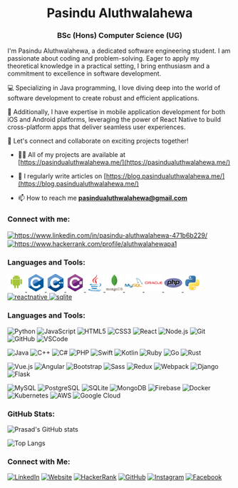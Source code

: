 <h1 align="center">Pasindu Aluthwalahewa</h1>
<h3 align="center">BSc (Hons) Computer Science (UG)</h3>

I'm Pasindu Aluthwalahewa, a dedicated software engineering student. I am passionate about coding and problem-solving.
Eager to apply my theoretical knowledge in a practical setting, I bring enthusiasm and a commitment to excellence in software development.

💻 Specializing in Java programming, I love diving deep into the world of software development to create robust and efficient applications.

📱 Additionally, I have expertise in mobile application development for both iOS and Android platforms, leveraging the power of React Native to build cross-platform apps that deliver seamless user experiences.

🌟 Let's connect and collaborate on exciting projects together!

- 👨‍💻 All of my projects are available at [https://pasindualuthwalahewa.me/](https://pasindualuthwalahewa.me/)

- 📝 I regularly write articles on [https://blog.pasindualuthwalahewa.me/](https://blog.pasindualuthwalahewa.me/)

- 📫 How to reach me **pasindualuthwalahewa@gmail.com**

<h3 align="left">Connect with me:</h3>
<p align="left">
<a href="https://linkedin.com/in/https://www.linkedin.com/in/pasindu-aluthwalahewa-471b6b229/" target="blank"><img align="center" src="https://raw.githubusercontent.com/rahuldkjain/github-profile-readme-generator/master/src/images/icons/Social/linked-in-alt.svg" alt="https://www.linkedin.com/in/pasindu-aluthwalahewa-471b6b229/" height="30" width="40" /></a>
<a href="https://www.hackerearth.com/https://www.hackerrank.com/profile/aluthwalahewapa1" target="blank"><img align="center" src="https://raw.githubusercontent.com/rahuldkjain/github-profile-readme-generator/master/src/images/icons/Social/hackerearth.svg" alt="https://www.hackerrank.com/profile/aluthwalahewapa1" height="30" width="40" /></a>
</p>

<h3 align="left">Languages and Tools:</h3>
<p align="left"> <a href="https://developer.android.com" target="_blank" rel="noreferrer"> <img src="https://raw.githubusercontent.com/devicons/devicon/master/icons/android/android-original-wordmark.svg" alt="android" width="40" height="40"/> </a> <a href="https://www.cprogramming.com/" target="_blank" rel="noreferrer"> <img src="https://raw.githubusercontent.com/devicons/devicon/master/icons/c/c-original.svg" alt="c" width="40" height="40"/> </a> <a href="https://www.w3schools.com/cpp/" target="_blank" rel="noreferrer"> <img src="https://raw.githubusercontent.com/devicons/devicon/master/icons/cplusplus/cplusplus-original.svg" alt="cplusplus" width="40" height="40"/> </a> <a href="https://www.w3schools.com/cs/" target="_blank" rel="noreferrer"> <img src="https://raw.githubusercontent.com/devicons/devicon/master/icons/csharp/csharp-original.svg" alt="csharp" width="40" height="40"/> </a> <a href="https://www.java.com" target="_blank" rel="noreferrer"> <img src="https://raw.githubusercontent.com/devicons/devicon/master/icons/java/java-original.svg" alt="java" width="40" height="40"/> </a> <a href="https://www.mongodb.com/" target="_blank" rel="noreferrer"> <img src="https://raw.githubusercontent.com/devicons/devicon/master/icons/mongodb/mongodb-original-wordmark.svg" alt="mongodb" width="40" height="40"/> </a> <a href="https://www.mysql.com/" target="_blank" rel="noreferrer"> <img src="https://raw.githubusercontent.com/devicons/devicon/master/icons/mysql/mysql-original-wordmark.svg" alt="mysql" width="40" height="40"/> </a> <a href="https://www.oracle.com/" target="_blank" rel="noreferrer"> <img src="https://raw.githubusercontent.com/devicons/devicon/master/icons/oracle/oracle-original.svg" alt="oracle" width="40" height="40"/> </a> <a href="https://www.php.net" target="_blank" rel="noreferrer"> <img src="https://raw.githubusercontent.com/devicons/devicon/master/icons/php/php-original.svg" alt="php" width="40" height="40"/> </a> <a href="https://www.python.org" target="_blank" rel="noreferrer"> <img src="https://raw.githubusercontent.com/devicons/devicon/master/icons/python/python-original.svg" alt="python" width="40" height="40"/> </a> <a href="https://reactnative.dev/" target="_blank" rel="noreferrer"> <img src="https://reactnative.dev/img/header_logo.svg" alt="reactnative" width="40" height="40"/> </a> <a href="https://www.sqlite.org/" target="_blank" rel="noreferrer"> <img src="https://www.vectorlogo.zone/logos/sqlite/sqlite-icon.svg" alt="sqlite" width="40" height="40"/> </a> </p>



### Languages and Tools:

![Python](https://img.shields.io/badge/-Python-3776AB?style=flat&logo=python&logoColor=white)
![JavaScript](https://img.shields.io/badge/-JavaScript-F7DF1E?style=flat&logo=javascript&logoColor=black)
![HTML5](https://img.shields.io/badge/-HTML5-E34F26?style=flat&logo=html5&logoColor=white)
![CSS3](https://img.shields.io/badge/-CSS3-1572B6?style=flat&logo=css3&logoColor=white)
![React](https://img.shields.io/badge/-React-61DAFB?style=flat&logo=react&logoColor=black)
![Node.js](https://img.shields.io/badge/-Node.js-339933?style=flat&logo=node.js&logoColor=white)
![Git](https://img.shields.io/badge/-Git-F05032?style=flat&logo=git&logoColor=white)
![GitHub](https://img.shields.io/badge/-GitHub-181717?style=flat&logo=github&logoColor=white)
![VSCode](https://img.shields.io/badge/-VSCode-007ACC?style=flat&logo=visual-studio-code&logoColor=white)

![Java](https://img.shields.io/badge/-Java-007396?style=flat&logo=java&logoColor=white)
![C++](https://img.shields.io/badge/-C++-00599C?style=flat&logo=c%2B%2B&logoColor=white)
![C#](https://img.shields.io/badge/-C%23-239120?style=flat&logo=c-sharp&logoColor=white)
![PHP](https://img.shields.io/badge/-PHP-777BB4?style=flat&logo=php&logoColor=white)
![Swift](https://img.shields.io/badge/-Swift-FA7343?style=flat&logo=swift&logoColor=white)
![Kotlin](https://img.shields.io/badge/-Kotlin-0095D5?style=flat&logo=kotlin&logoColor=white)
![Ruby](https://img.shields.io/badge/-Ruby-CC342D?style=flat&logo=ruby&logoColor=white)
![Go](https://img.shields.io/badge/-Go-00ADD8?style=flat&logo=go&logoColor=white)
![Rust](https://img.shields.io/badge/-Rust-000000?style=flat&logo=rust&logoColor=white)

![Vue.js](https://img.shields.io/badge/-Vue.js-4FC08D?style=flat&logo=vue.js&logoColor=white)
![Angular](https://img.shields.io/badge/-Angular-DD0031?style=flat&logo=angular&logoColor=white)
![Bootstrap](https://img.shields.io/badge/-Bootstrap-563D7C?style=flat&logo=bootstrap&logoColor=white)
![Sass](https://img.shields.io/badge/-Sass-CC6699?style=flat&logo=sass&logoColor=white)
![Redux](https://img.shields.io/badge/-Redux-764ABC?style=flat&logo=redux&logoColor=white)
![Webpack](https://img.shields.io/badge/-Webpack-8DD6F9?style=flat&logo=webpack&logoColor=black)
![Django](https://img.shields.io/badge/-Django-092E20?style=flat&logo=django&logoColor=white)
![Flask](https://img.shields.io/badge/-Flask-000000?style=flat&logo=flask&logoColor=white)

![MySQL](https://img.shields.io/badge/-MySQL-4479A1?style=flat&logo=mysql&logoColor=white)
![PostgreSQL](https://img.shields.io/badge/-PostgreSQL-336791?style=flat&logo=postgresql&logoColor=white)
![SQLite](https://img.shields.io/badge/-SQLite-003B57?style=flat&logo=sqlite&logoColor=white)
![MongoDB](https://img.shields.io/badge/-MongoDB-47A248?style=flat&logo=mongodb&logoColor=white)
![Firebase](https://img.shields.io/badge/-Firebase-FFCA28?style=flat&logo=firebase&logoColor=black)
![Docker](https://img.shields.io/badge/-Docker-2496ED?style=flat&logo=docker&logoColor=white)
![Kubernetes](https://img.shields.io/badge/-Kubernetes-326CE5?style=flat&logo=kubernetes&logoColor=white)
![AWS](https://img.shields.io/badge/-AWS-232F3E?style=flat&logo=amazon-aws&logoColor=white)
![Google Cloud](https://img.shields.io/badge/-Google_Cloud-4285F4?style=flat&logo=google-cloud&logoColor=white)


### GitHub Stats:

![Prasad's GitHub stats](https://github-readme-stats.vercel.app/api?username=prasadgamage&show_icons=true&theme=radical)

![Top Langs](https://github-readme-stats.vercel.app/api/top-langs/?username=prasadgamage&layout=compact&theme=radical)

### Connect with Me:

[![LinkedIn](https://img.shields.io/badge/-LinkedIn-0077B5?style=flat&logo=linkedin&logoColor=white)](https://linkedin.com/in/https://www.linkedin.com/in/pasindu-aluthwalahewa-471b6b229/)
[![Website](https://img.shields.io/badge/-Website-0088CC?style=flat&logo=google-chrome&logoColor=white)](https://www.prasadkgamage.com)
[![HackerRank](https://img.shields.io/badge/-HackerRank-2EC866?style=flat&logo=hackerrank&logoColor=white)](https://www.hackerrank.com/)
[![GitHub](https://img.shields.io/badge/-GitHub-181717?style=flat&logo=github&logoColor=white)](https://github.com/prasadgamage)
[![Instagram](https://img.shields.io/badge/-Instagram-E4405F?style=flat&logo=instagram&logoColor=white)](https://www.instagram.com/prasad_k_gamage_97/)
[![Facebook](https://img.shields.io/badge/-Facebook-1877F2?style=flat&logo=facebook&logoColor=white)](https://www.facebook.com/thilaacreations)

